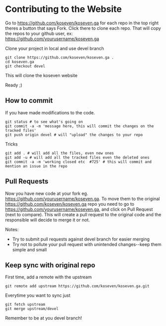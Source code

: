 # Contributing to the Website
Go to https://github.com/koseven/koseven.ga for each repo in the top right theres a button that says Fork. Click there to clone each repo. That will copy the repos to your github user, ex: https://github.com/yourusername/koseven.ga

Clone your project in local and use devel branch
```
git clone https://github.com/koseven/koseven.ga .
cd koseven.ga
git checkout devel
```

This will clone the koseven website

Ready ;)

## How to commit
If you have made modifications to the code.

```
git status # to see what's going on
git commit -a -m 'message here, this will commit the changes on the tracked files'
git push origin devel # will "upload" the changes to your repo
```

Tricks
```
git add . # will add all the files, even new ones
git add -u # will add all the tracked files even the deleted ones
git commit -a -m 'working closed etc  #725' # this will commit and mention an issue in the repo
```

## Pull Requests
Now you have new code at your fork eg. https://github.com/yourusername/koseven.ga. 
To move them to the original https://github.com/koseven/koseven.ga repo you need to go to 
https://github.com/yourusername/koseven.ga, and click on Pull Request (next to compare). This will create a pull request to the original code and the responsible will decide to merge it or not.

Notes:
- Try to submit pull requests against devel branch for easier merging
- Try not to pollute your pull request with unintended changes--keep them simple and small

## Keep sync with original repo
First time, add a remote with the upstream
```
git remote add upstream https://github.com/koseven/koseven.ga.git
```

Everytime you want to sync just
```
git fetch upstream
git merge upstream/devel
```

Remember to be at you devel branch!
